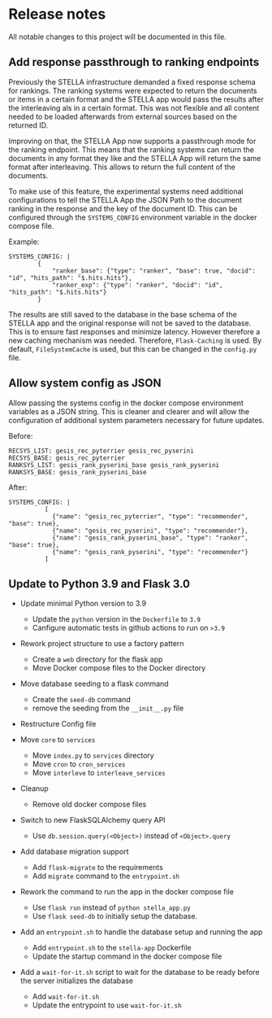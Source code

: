 # Release notes
All notable changes to this project will be documented in this file.


## Add response passthrough to ranking endpoints
Previously the STELLA infrastructure demanded a fixed response schema for rankings. The ranking systems were expected to return the documents or items in a certain format and the STELLA app would pass the results after the interleaving als in a certain format. This was not flexible and all content needed to be loaded afterwards from external sources based on the returned ID.  

Improving on that, the STELLA App now supports a passthrough mode for the ranking endpoint. This means that the ranking systems can return the documents in any format they like and the STELLA App will return the same format after interleaving. This allows to return the full content of the documents.

To make use of this feature, the experimental systems need additional configurations to tell the STELLA App the JSON Path to the document ranking in the response and the key of the document ID. This can be configured through the `SYSTEMS_CONFIG` environment variable in the docker compose file.

Example:
```
SYSTEMS_CONFIG: |
        {
            "ranker_base": {"type": "ranker", "base": true, "docid": "id", "hits_path": "$.hits.hits"},
            "ranker_exp": {"type": "ranker", "docid": "id", "hits_path": "$.hits.hits"}
        }
```

The results are still saved to the database in the base schema of the STELLA app and the original response will not be saved to the database. This is to ensure fast responses and minimize latency. However therefore a new caching mechanism was needed. Therefore, `Flask-Caching` is used. By default, `FileSystemCache` is used, but this can be changed in the `config.py` file.



## Allow system config as JSON
Allow passing the systems config in the docker compose environment variables as a JSON string. This is cleaner and clearer and will allow the configuration of additional system parameters necessary for future updates.

Before:
```
RECSYS_LIST: gesis_rec_pyterrier gesis_rec_pyserini
RECSYS_BASE: gesis_rec_pyterrier
RANKSYS_LIST: gesis_rank_pyserini_base gesis_rank_pyserini
RANKSYS_BASE: gesis_rank_pyserini_base
```

After:
```
SYSTEMS_CONFIG: |
          [
            {"name": "gesis_rec_pyterrier", "type": "recommender", "base": true},
            {"name": "gesis_rec_pyserini", "type": "recommender"},
            {"name": "gesis_rank_pyserini_base", "type": "ranker", "base": true},
            {"name": "gesis_rank_pyserini", "type": "recommender"}
          ]
```


## Update to Python 3.9 and Flask 3.0
- Update minimal Python version to 3.9
    - Update the `python` version in the `Dockerfile` to `3.9`
    - Canfigure automatic tests in github actions to run on `>3.9`
    
- Rework project structure to use a factory pattern
    - Create a `web` directory for the flask app
    - Move Docker compose files to the Docker directory

- Move database seeding to a flask command
    - Create the `seed-db` command
    - remove the seeding from the `__init__.py` file

- Restructure Config file

- Move `core` to `services`
    - Move `index.py` to `services` directory
    - Move `cron` to `cron_services`
    - Move `interleve` to `interleave_services`

- Cleanup
    - Remove old docker compose files

- Switch to new FlaskSQLAlchemy query API
    - Use `db.session.query(<Object>)` instead of `<Object>.query`

- Add database migration support
    - Add `flask-migrate` to the requirements
    - Add `migrate` command to the `entrypoint.sh`

- Rework the command to run the app in the docker compose file
    - Use `flask run` instead of `python stella_app.py`
    - Use `flask seed-db` to initially setup the database.

- Add an `entrypoint.sh` to handle the database setup and running the app
    - Add `entrypoint.sh` to the `stella-app` Dockerfile
    - Update the startup command in the docker compose file

- Add a `wait-for-it.sh` script to wait for the database to be ready before the server initializes the database
    - Add `wait-for-it.sh`
    - Update the entrypoint to use `wait-for-it.sh`


